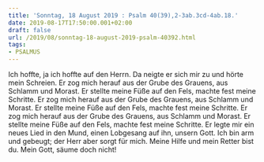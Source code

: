 ```yaml
---
title: 'Sonntag, 18 August 2019 : Psalm 40(39),2-3ab.3cd-4ab.18.'
date: 2019-08-17T17:50:00.001+02:00
draft: false
url: /2019/08/sonntag-18-august-2019-psalm-40392.html
tags: 
- PSALMUS
---
```


Ich hoffte, ja ich hoffte auf den Herrn. Da neigte er sich mir zu und hörte mein Schreien. Er zog mich herauf aus der Grube des Grauens, aus Schlamm und Morast. Er stellte meine Füße auf den Fels, machte fest meine Schritte. Er zog mich herauf aus der Grube des Grauens, aus Schlamm und Morast. Er stellte meine Füße auf den Fels, machte fest meine Schritte. Er zog mich herauf aus der Grube des Grauens, aus Schlamm und Morast. Er stellte meine Füße auf den Fels, machte fest meine Schritte. Er legte mir ein neues Lied in den Mund, einen Lobgesang auf ihn, unsern Gott. Ich bin arm und gebeugt; der Herr aber sorgt für mich. Meine Hilfe und mein Retter bist du. Mein Gott, säume doch nicht!